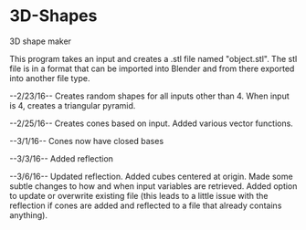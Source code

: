 # 3D-Shapes
3D shape maker

This program takes an input and creates a .stl file named "object.stl".
The stl file is in a format that can be imported into Blender and from there exported into another file type.

--2/23/16--
Creates random shapes for all inputs other than 4.
When input is 4, creates a triangular pyramid.


--2/25/16--
Creates cones based on input.
Added various vector functions.

--3/1/16--
Cones now have closed bases
  
--3/3/16--
Added reflection

--3/6/16--
Updated reflection.
Added cubes centered at origin.
Made some subtle changes to how and when input variables are retrieved.
Added option to update or overwrite existing file (this leads to a little issue with the reflection if cones are added and reflected to a file that already contains anything).

